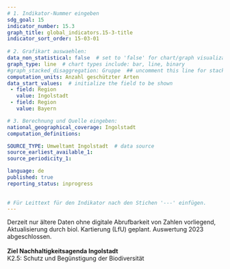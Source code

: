 ```yaml
---
# 1. Indikator-Nummer eingeben 
sdg_goal: 15 
indicator_number: 15.3
graph_title: global_indicators.15-3-title
indicator_sort_order: 15-03-01
 
# 2. Grafikart auswaehlen: 
data_non_statistical: false  # set to 'false' for chart/graph visualization 
graph_type: line  # chart types include: bar, line, binary 
#graph_stacked_disaggregation: Gruppe  ## uncomment this line for stacked bars. eplace 'Geschlecht' with the field of aggregation. 
computation_units: Anzahl geschützter Arten
data_start_values:  # initialize the field to be shown  
 - field: Region 
   value: Ingolstadt 
 - field: Region 
   value: Bayern 

# 3. Berechnung und Quelle eingeben: 
national_geographical_coverage: Ingolstadt 
computation_definitions: 

SOURCE_TYPE: Umweltamt Ingolstadt  # data source  
source_earliest_available_1: 
source_periodicity_1: 

language: de   
published: true 
reporting_status: inprogress
 
 
# Für Leittext für den Indikator nach den Stichen '---' einfügen. 
---
```

Derzeit nur ältere Daten ohne digitale Abrufbarkeit von Zahlen vorliegend, Aktualisierung durch biol. Kartierung (LfU) geplant. Auswertung 2023 abgeschlossen.<br>
<br>
<b>Ziel Nachhaltigkeitsagenda Ingolstadt</b><br>
K2.5: Schutz und Begünstigung der Biodiversität
